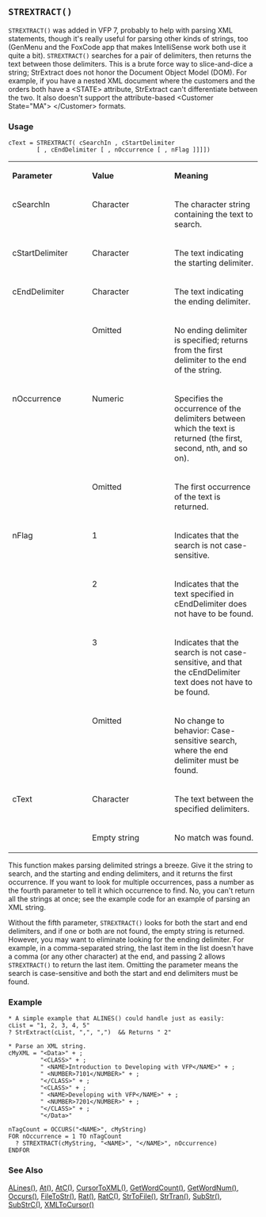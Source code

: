 ## `STREXTRACT()`

`STREXTRACT()` was added in VFP 7, probably to help with parsing XML statements, though it's really useful for parsing other kinds of strings, too (GenMenu and the FoxCode app that makes IntelliSense work both use it quite a bit). `STREXTRACT()` searches for a pair of delimiters, then returns the text between those delimiters. This is a brute force way to slice-and-dice a string; StrExtract does not honor the Document Object Model (DOM). For example, if you have a nested XML document where the customers and the orders both have a &lt;STATE&gt; attribute, StrExtract can't differentiate between the two. It also doesn't support the attribute-based &lt;Customer State="MA"&gt; &lt;/Customer&gt; formats.

### Usage

```foxpro
cText = STREXTRACT( cSearchIn , cStartDelimiter
        [ , cEndDelimiter [ , nOccurrence [ , nFlag ]]]])
```
<table>
<tr>
  <td width="32%" valign="top">
  <p><b>Parameter</b></p>
  </td>
  <td width="23%" valign="top">
  <p><b>Value</b></p>
  </td>
  <td width="45%" valign="top">
  <p><b>Meaning</b></p>
  </td>
 </tr>
<tr>
  <td width="32%" valign="top">
  <p>cSearchIn</p>
  </td>
  <td width="23%" valign="top">
  <p>Character</p>
  </td>
  <td width="45%" valign="top">
  <p>The character string containing the text to search.</p>
  </td>
 </tr>
<tr>
  <td width="32%" valign="top">
  <p>cStartDelimiter</p>
  </td>
  <td width="23%" valign="top">
  <p>Character</p>
  </td>
  <td width="45%" valign="top">
  <p>The text indicating the starting delimiter.</p>
  </td>
 </tr>
<tr>
  <td width="32%" rowspan="2" valign="top">
  <p>cEndDelimiter</p>
  </td>
  <td width="23%" valign="top">
  <p>Character</p>
  </td>
  <td width="45%" valign="top">
  <p>The text indicating the ending delimiter.</p>
  </td>
 </tr>
<tr>
  <td width="33%" valign="top">
  <p>Omitted</p>
  </td>
  <td width="67%" valign="top">
  <p>No ending delimiter is specified; returns from the first delimiter to the end of the string.</p>
  </td>
 </tr>
<tr>
  <td width="32%" rowspan="2" valign="top">
  <p>nOccurrence</p>
  </td>
  <td width="23%" valign="top">
  <p>Numeric</p>
  </td>
  <td width="45%" valign="top">
  <p>Specifies the occurrence of the delimiters between which the text is returned (the first, second, nth, and so on).</p>
  </td>
 </tr>
<tr>
  <td width="33%" valign="top">
  <p>Omitted</p>
  </td>
  <td width="67%" valign="top">
  <p>The first occurrence of the text is returned.</p>
  </td>
 </tr>
<tr>
  <td width="32%" rowspan="4" valign="top">
  <p>nFlag</p>
  </td>
  <td width="23%" valign="top">
  <p>1 </p>
  </td>
  <td width="45%" valign="top">
  <p>Indicates that the search is not case-sensitive.</p>
  </td>
 </tr>
<tr>
  <td width="33%" valign="top">
  <p>2</p>
  </td>
  <td width="67%" valign="top">
  <p>Indicates that the text specified in cEndDelimiter does not have to be found.</p>
  </td>
 </tr>
<tr>
  <td width="33%" valign="top">
  <p>3</p>
  </td>
  <td width="67%" valign="top">
  <p>Indicates that the search is not case-sensitive, and that the cEndDelimiter text does not have to be found.</p>
  </td>
 </tr>
<tr>
  <td width="33%" valign="top">
  <p>Omitted</p>
  </td>
  <td width="67%" valign="top">
  <p>No change to behavior: Case-sensitive search, where the end delimiter must be found.</p>
  </td>
 </tr>
<tr>
  <td width="32%" rowspan="2" valign="top">
  <p>cText</p>
  </td>
  <td width="23%" valign="top">
  <p>Character</p>
  </td>
  <td width="45%" valign="top">
  <p>The text between the specified delimiters.</p>
  </td>
 </tr>
<tr>
  <td width="33%" valign="top">
  <p>Empty string</p>
  </td>
  <td width="67%" valign="top">
  <p>No match was found.</p>
  </td>
 </tr>
</table>

This function makes parsing delimited strings a breeze. Give it the string to search, and the starting and ending delimiters, and it returns the first occurrence. If you want to look for multiple occurrences, pass a number as the fourth parameter to tell it which occurrence to find. No, you can't return all the strings at once; see the example code for an example of parsing an XML string.

Without the fifth parameter, `STREXTRACT()` looks for both the start and end delimiters, and if one or both are not found, the empty string is returned. However, you may want to eliminate looking for the ending delimiter. For example, in a comma-separated string, the last item in the list doesn't have a comma (or any other character) at the end, and passing 2 allows `STREXTRACT()` to return the last item. Omitting the parameter means the search is case-sensitive and both the start and end delimiters must be found. 

### Example

```foxpro
* A simple example that ALINES() could handle just as easily:
cList = "1, 2, 3, 4, 5"
? StrExtract(cList, ",", ",")  && Returns " 2"

* Parse an XML string.
cMyXML = "<Data>" + ;
         "<CLASS>" + ;
         " <NAME>Introduction to Developing with VFP</NAME>" + ;
         " <NUMBER>7101</NUMBER>" + ;
         "</CLASS>" + ;
         "<CLASS>" + ;
         " <NAME>Developing with VFP</NAME>" + ;
         " <NUMBER>7201</NUMBER>" + ;
         "</CLASS>" + ;
         "</Data>"

nTagCount = OCCURS("<NAME>", cMyString)
FOR nOccurrence = 1 TO nTagCount
  ? STREXTRACT(cMyString, "<NAME>", "</NAME>", nOccurrence)
ENDFOR
```
### See Also

[ALines()](s4g766.md), [At()](s4g004.md), [AtC()](s4g004.md), [CursorToXML()](s4g863.md), [GetWordCount()](s4g867.md), [GetWordNum()](s4g867.md), [Occurs()](s4g018.md), [FileToStr()](s4g680.md), [Rat()](s4g004.md), [RatC()](s4g651.md), [StrToFile()](s4g680.md), [StrTran()](s4g006.md), [SubStr()](s4g015.md), [SubStrC()](s4g661.md), [XMLToCursor()](s4g863.md)